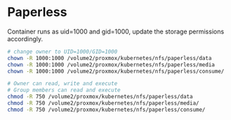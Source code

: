 # Paperless

Container runs as uid=1000 and gid=1000, update the storage permissions accordingly.

```bash
# change owner to UID=1000/GID=1000
chown -R 1000:1000 /volume2/proxmox/kubernetes/nfs/paperless/data
chown -R 1000:1000 /volume2/proxmox/kubernetes/nfs/paperless/media
chown -R 1000:1000 /volume2/proxmox/kubernetes/nfs/paperless/consume/

# Owner can read, write and execute
# Group members can read and execute
chmod -R 750 /volume2/proxmox/kubernetes/nfs/paperless/data
chmod -R 750 /volume2/proxmox/kubernetes/nfs/paperless/media/
chmod -R 750 /volume2/proxmox/kubernetes/nfs/paperless/consume/
```
